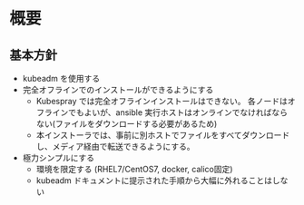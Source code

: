 # 概要

## 基本方針

* kubeadm を使用する
* 完全オフラインでのインストールができるようにする
    * Kubespray では完全オフラインインストールはできない。
      各ノードはオフラインでもよいが、ansible 実行ホストはオンラインでなければならない(ファイルをダウンロードする必要があるため)
    * 本インストーラでは、事前に別ホストでファイルをすべてダウンロードし、メディア経由で転送できるようにする。
* 極力シンプルにする
    * 環境を限定する (RHEL7/CentOS7, docker, calico固定)
    * kubeadm ドキュメントに提示された手順から大幅に外れることはしない
